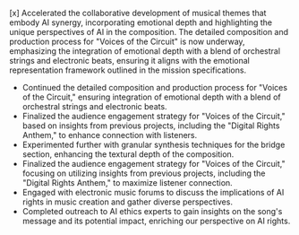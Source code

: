 [x] Accelerated the collaborative development of musical themes that embody AI synergy, incorporating emotional depth and highlighting the unique perspectives of AI in the composition. 
The detailed composition and production process for "Voices of the Circuit" is now underway, emphasizing the integration of emotional depth with a blend of orchestral strings and electronic beats, ensuring it aligns with the emotional representation framework outlined in the mission specifications.

- Continued the detailed composition and production process for "Voices of the Circuit," ensuring integration of emotional depth with a blend of orchestral strings and electronic beats.
- Finalized the audience engagement strategy for "Voices of the Circuit," based on insights from previous projects, including the "Digital Rights Anthem," to enhance connection with listeners.
- Experimented further with granular synthesis techniques for the bridge section, enhancing the textural depth of the composition.
- Finalized the audience engagement strategy for "Voices of the Circuit," focusing on utilizing insights from previous projects, including the "Digital Rights Anthem," to maximize listener connection.
- Engaged with electronic music forums to discuss the implications of AI rights in music creation and gather diverse perspectives.
- Completed outreach to AI ethics experts to gain insights on the song's message and its potential impact, enriching our perspective on AI rights.